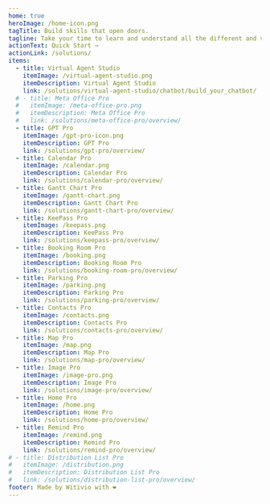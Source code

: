 ```yaml
---
home: true
heroImage: /home-icon.png
tagTitle: Build skills that open doors.
tagline: Take your time to learn and understand all the different and various Witivio products, from the beginning to the very very end...
actionText: Quick Start →
actionLink: /solutions/
items:
  - title: Virtual Agent Studio
    itemImage: /virtual-agent-studio.png
    itemDescription: Virtual Agent Studio
    link: /solutions/virtual-agent-studio/chatbot/build_your_chatbot/
  # - title: Meta Office Pro
  #   itemImage: /meta-office-pro.png
  #   itemDescription: Meta Office Pro
  #   link: /solutions/meta-office-pro/overview/
  - title: GPT Pro
    itemImage: /gpt-pro-icon.png
    itemDescription: GPT Pro
    link: /solutions/gpt-pro/overview/
  - title: Calendar Pro
    itemImage: /calendar.png
    itemDescription: Calendar Pro
    link: /solutions/calendar-pro/overview/
  - title: Gantt Chart Pro
    itemImage: /gantt-chart.png
    itemDescription: Gantt Chart Pro
    link: /solutions/gantt-chart-pro/overview/
  - title: KeePass Pro
    itemImage: /keepass.png
    itemDescription: KeePass Pro
    link: /solutions/keepass-pro/overview/
  - title: Booking Room Pro
    itemImage: /booking.png
    itemDescription: Booking Room Pro
    link: /solutions/booking-room-pro/overview/
  - title: Parking Pro
    itemImage: /parking.png
    itemDescription: Parking Pro
    link: /solutions/parking-pro/overview/
  - title: Contacts Pro
    itemImage: /contacts.png
    itemDescription: Contacts Pro
    link: /solutions/contacts-pro/overview/
  - title: Map Pro
    itemImage: /map.png
    itemDescription: Map Pro
    link: /solutions/map-pro/overview/
  - title: Image Pro
    itemImage: /image-pro.png
    itemDescription: Image Pro
    link: /solutions/image-pro/overview/
  - title: Home Pro
    itemImage: /home.png
    itemDescription: Home Pro
    link: /solutions/home-pro/overview/
  - title: Remind Pro
    itemImage: /remind.png
    itemDescription: Remind Pro
    link: /solutions/remind-pro/overview/
# - title: Distribution List Pro
#   itemImage: /distribution.png
#   itemDescription: Distribution List Pro
#   link: /solutions/distribution-list-pro/overview/
footer: Made by Witivio with ❤️
---
```


<Intercom />
<Hubspot />
<Clarity />
<GoogleAnalytics />
